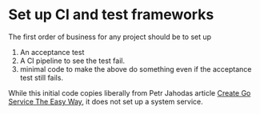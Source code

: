 # Set up CI and test frameworks

The first order of business for any project should be to set up 

1. An acceptance test
1.  A CI pipeline to see the test fail.
1.  minimal code to make the above do something even if the acceptance test still fails.

While this initial code copies liberally from Petr Jahodas article [Create Go Service The Easy Way](https://medium.com/swlh/create-go-service-the-easy-way-de827d7f07cf), it does not set up a system service.

